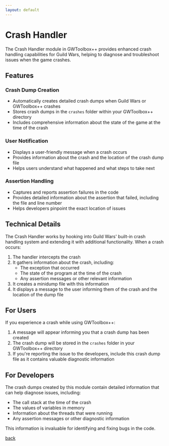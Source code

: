 ```yaml
---
layout: default
---
```


# Crash Handler

The Crash Handler module in GWToolbox++ provides enhanced crash handling capabilities for Guild Wars, helping to diagnose and troubleshoot issues when the game crashes.

## Features

### Crash Dump Creation
- Automatically creates detailed crash dumps when Guild Wars or GWToolbox++ crashes
- Stores crash dumps in the `crashes` folder within your GWToolbox++ directory
- Includes comprehensive information about the state of the game at the time of the crash

### User Notification
- Displays a user-friendly message when a crash occurs
- Provides information about the crash and the location of the crash dump file
- Helps users understand what happened and what steps to take next

### Assertion Handling
- Captures and reports assertion failures in the code
- Provides detailed information about the assertion that failed, including the file and line number
- Helps developers pinpoint the exact location of issues

## Technical Details

The Crash Handler works by hooking into Guild Wars' built-in crash handling system and extending it with additional functionality. When a crash occurs:

1. The handler intercepts the crash
2. It gathers information about the crash, including:
   - The exception that occurred
   - The state of the program at the time of the crash
   - Any assertion messages or other relevant information
3. It creates a minidump file with this information
4. It displays a message to the user informing them of the crash and the location of the dump file

## For Users

If you experience a crash while using GWToolbox++:

1. A message will appear informing you that a crash dump has been created
2. The crash dump will be stored in the `crashes` folder in your GWToolbox++ directory
3. If you're reporting the issue to the developers, include this crash dump file as it contains valuable diagnostic information

## For Developers

The crash dumps created by this module contain detailed information that can help diagnose issues, including:

- The call stack at the time of the crash
- The values of variables in memory
- Information about the threads that were running
- Any assertion messages or other diagnostic information

This information is invaluable for identifying and fixing bugs in the code.

[back](./)
